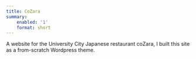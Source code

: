 ```yaml
---
title: CoZara
summary:
    enabled: '1'
    format: short
---
```


<p>A website for the University City Japanese restaurant coZara, I built this site as a from-scratch Wordpress theme.
</p>